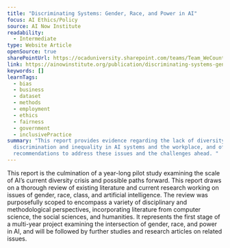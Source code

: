 ```yaml
---
title: "Discriminating Systems: Gender, Race, and Power in AI"
focus: AI Ethics/Policy
source: AI Now Institute
readability:
  - Intermediate
type: Website Article
openSource: true
sharePointUrl: https://ocaduniversity.sharepoint.com/teams/Team_WeCount/Shared%20Documents/Resources%20and%20Tools/Literature%20(curated)/Discriminating%20Systems.pdf
link: https://ainowinstitute.org/publication/discriminating-systems-gender-race-and-power-in-ai-2
keywords: []
learnTags:
  - bias
  - business
  - dataset
  - methods
  - employment
  - ethics
  - fairness
  - government
  - inclusivePractice
summary: "This report provides evidence regarding the lack of diversity,
  discrimination and inequality in AI systems and the workplace, and offers
  recommendations to address these issues and the challenges ahead. "
---
```

This report is the culmination of a year-long pilot study examining the scale of AI’s current diversity crisis and possible paths forward. This report draws on a thorough review of existing literature and current research working on issues of gender, race, class, and artificial intelligence. The review was purposefully scoped to encompass a variety of disciplinary and methodological perspectives, incorporating literature from computer science, the social sciences, and humanities. It represents the first stage of a multi-year project examining the intersection of gender, race, and power in AI, and will be followed by further studies and research articles on related issues.
